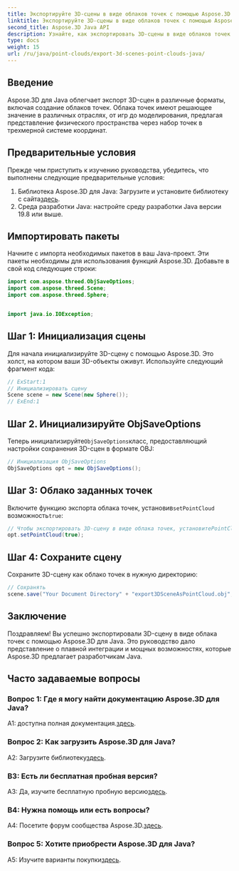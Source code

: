 ```yaml
---
title: Экспортируйте 3D-сцены в виде облаков точек с помощью Aspose.3D для Java
linktitle: Экспортируйте 3D-сцены в виде облаков точек с помощью Aspose.3D для Java
second_title: Aspose.3D Java API
description: Узнайте, как экспортировать 3D-сцены в виде облаков точек в Java с помощью Aspose.3D. Усовершенствуйте свои приложения с помощью мощной 3D-графики и визуализации.
type: docs
weight: 15
url: /ru/java/point-clouds/export-3d-scenes-point-clouds-java/
---
```

## Введение

Aspose.3D для Java облегчает экспорт 3D-сцен в различные форматы, включая создание облаков точек. Облака точек имеют решающее значение в различных отраслях, от игр до моделирования, предлагая представление физического пространства через набор точек в трехмерной системе координат.

## Предварительные условия

Прежде чем приступить к изучению руководства, убедитесь, что выполнены следующие предварительные условия:

1.  Библиотека Aspose.3D для Java: Загрузите и установите библиотеку с сайта[здесь](https://releases.aspose.com/3d/java/).
2. Среда разработки Java: настройте среду разработки Java версии 19.8 или выше.

## Импортировать пакеты

Начните с импорта необходимых пакетов в ваш Java-проект. Эти пакеты необходимы для использования функций Aspose.3D. Добавьте в свой код следующие строки:

```java
import com.aspose.threed.ObjSaveOptions;
import com.aspose.threed.Scene;
import com.aspose.threed.Sphere;


import java.io.IOException;
```

## Шаг 1: Инициализация сцены

Для начала инициализируйте 3D-сцену с помощью Aspose.3D. Это холст, на котором ваши 3D-объекты оживут. Используйте следующий фрагмент кода:

```java
// ExStart:1
// Инициализировать сцену
Scene scene = new Scene(new Sphere());
// ExEnd:1
```

## Шаг 2. Инициализируйте ObjSaveOptions

 Теперь инициализируйте`ObjSaveOptions`класс, предоставляющий настройки сохранения 3D-сцен в формате OBJ:

```java
// Инициализация ObjSaveOptions
ObjSaveOptions opt = new ObjSaveOptions();
```

## Шаг 3: Облако заданных точек

 Включите функцию экспорта облака точек, установив`setPointCloud` возможность`true`:

```java
// Чтобы экспортировать 3D-сцену в виде облака точек, установитеPointCloud
opt.setPointCloud(true);
```

## Шаг 4: Сохраните сцену

Сохраните 3D-сцену как облако точек в нужную директорию:

```java
// Сохранять
scene.save("Your Document Directory" + "export3DSceneAsPointCloud.obj", opt);
```

## Заключение

Поздравляем! Вы успешно экспортировали 3D-сцену в виде облака точек с помощью Aspose.3D для Java. Это руководство дало представление о плавной интеграции и мощных возможностях, которые Aspose.3D предлагает разработчикам Java.

## Часто задаваемые вопросы

### Вопрос 1: Где я могу найти документацию Aspose.3D для Java?

 A1: доступна полная документация.[здесь](https://reference.aspose.com/3d/java/).

### Вопрос 2: Как загрузить Aspose.3D для Java?

 A2: Загрузите библиотеку[здесь](https://releases.aspose.com/3d/java/).

### В3: Есть ли бесплатная пробная версия?

 A3: Да, изучите бесплатную пробную версию[здесь](https://releases.aspose.com/).

### В4: Нужна помощь или есть вопросы?

 A4: Посетите форум сообщества Aspose.3D.[здесь](https://forum.aspose.com/c/3d/18).

### Вопрос 5: Хотите приобрести Aspose.3D для Java?

 A5: Изучите варианты покупки[здесь](https://purchase.aspose.com/buy).